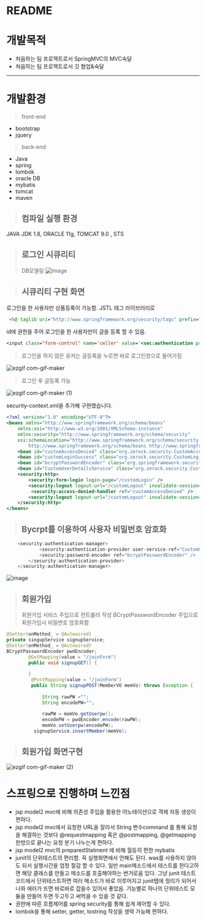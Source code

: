 # README

# 개발목적

- 처음하는 팀 프로젝트로서 SpringMVC의 MVC숙달
- 처음하는 팀 프로젝트로서 깃 협업&숙달

------------------------------------------------------------------------------------------------------------------------------------------

# 개발환경
>front-end
- bootstrap 
- jquery 

>back-end
- Java
- spring
- lombok 
- oracle DB
- mybatis 
- tomcat
- maven 


> ## 컴파일 실행 환경 
JAVA JDK 1.8, ORACLE 11g, TOMCAT 9.0 , STS


> ## 로그인 시큐리티
> DB모델링
![image](https://user-images.githubusercontent.com/101411257/190603345-6e033d96-372c-4fc6-be2e-5d5da633baa6.png)

> ## 시큐리티 구현 화면
로그인을 한 사용자만 상품등록이 가능함.
JSTL 태그 라이브러리로
~~~jsp
 <%@ taglib uri="http://www.springframework.org/security/tags" prefix="sec" %> 
~~~
id에 권한을 주어 로그인을 한 사용자만이 글을 등록 할 수 있음.
~~~jsp
<input class="form-control" name='celler' value='<sec:authentication property="principal.username"/>' readonly="readonly" >
~~~
> 로그인을 하지 않은 유저는 글등록을 누르면 바로 로그인창으로 들어가짐

![ezgif com-gif-maker](https://user-images.githubusercontent.com/101411257/191140594-cdcd61e7-e704-4fbf-9a85-44f8d2793dc6.gif)

> 로그인 후 글등록 가능

![ezgif com-gif-maker (1)](https://user-images.githubusercontent.com/101411257/191140706-d941ebcf-2cc4-4117-ada1-527c81525d9c.gif)

 security-context.xml을 추가해 구현했습니다.

~~~xml
<?xml version="1.0" encoding="UTF-8"?>
<beans xmlns="http://www.springframework.org/schema/beans"
	xmlns:xsi="http://www.w3.org/2001/XMLSchema-instance"
	xmlns:security="http://www.springframework.org/schema/security"
	xsi:schemaLocation="http://www.springframework.org/schema/security http://www.springframework.org/schema/security/spring-security.xsd
		http://www.springframework.org/schema/beans http://www.springframework.org/schema/beans/spring-beans.xsd">
	<bean id="customAccessDenied" class="org.zerock.security.CustomAccessDeniedHandler"></bean> 
	<bean id="customLoginSuccess" class="org.zerock.security.CustomLoginSuccessHandler"></bean> 
	<bean id="bcryptPasswordEncoder" class="org.springframework.security.crypto.bcrypt.BCryptPasswordEncoder" />
	<bean id="CustomUserDetailsService" class="org.zerock.security.CustomUserDetailsService"></bean>
	<security:http>
		<security:form-login login-page="/customLogin" />
		<security:logout logout-url="/customLogout" invalidate-session="true" />
		 <security:access-denied-handler ref="customAccessDenied" />
		<security:logout logout-url="/customLogout" invalidate-session="true" />
	</security:http>
</beans>
~~~
> ## Bycrpt를 이용하여 사용자 비밀번호 암호화
``` c
	<security:authentication-manager> 
			<security:authentication-provider user-service-ref="CustomUserDetailsService"> 
			<security:password-encoder ref="bcryptPasswordEncoder" /> 
		</security:authentication-provider> 
	</security:authentication-manager>
```
![image](https://user-images.githubusercontent.com/101411257/190597441-a0491358-78ef-46a9-b450-da6890e95c96.png)

> ## 회원가입
> 회원가입 서비스 주입으로 컨트롤러 작성
> BCryptPasswordEncoder 주입으로 회원가입시 비밀번호 암호화함
~~~java
@Setter(onMethod_ = @Autowired)
private singupService signupService;
@Setter(onMethod_ = @Autowired)
BCryptPasswordEncoder pwdEncoder;		
		@GetMapping(value = "/joinForm")
		public void signupGET() {
			
		}
		 @PostMapping(value = "/joinForm")
		 public String signupPOST(MemberVO memVo) throws Exception {
		 
			 String rawPW ="";
			 String encodePW="";
			 
			 rawPW = memVo.getUserpw();
			 encodePW = pwdEncoder.encode(rawPW);
			 memVo.setUserpw(encodePW);
		  signupService.insertMember(memVo);
~~~

> ## 회원가입 화면구현
![ezgif com-gif-maker (2)](https://user-images.githubusercontent.com/101411257/191141931-58ad33eb-1cd3-498f-b86e-cf26fc4b24bf.gif)

# 스프링으로 진행하며 느낀점
- jsp model2 mvc에 비해 의존성 주입을 활용한 어노테이션으로 객체 자동 생성이 편하다.
- jsp model2 mvc에서 요청한 URL을 잘라서 String 변수command 를 통해  요청을 해결하는 것보다 @requestmapping 혹은
@postmapping, @getmapping 한방으로 끝나는 요청 분기 나누는게 편하다.
- jsp model2 mvc의 preparedStatment 에 비해 월등히 편한 mybatis
- junit의 단위테스트의 편리함. 꼭 실행화면에서 안해도 된다. was를 사용하지 않아도 되서 실행시간을 엄청 절감 할 수 있다.
일반 main메소드에서 테스트를 한다고하면 해당 클래스를 만들고 메소드를 호출해야하는 번거로움 있다.
그냥 junit 테스트코드에서 단위테스트하면 여러 메소드가 바로 이루어지고 junit탭에 정리가 되어서 나와 에러가 뜨면 바로바로 잡을수 있어서 좋았음.
기능별로 하나의 단위테스트 모듈을 만들어 두면 두고두고 써먹을 수 있을 것 같다.
- 권한에 따른 흐름제어를 spring security를 통해 쉽게 제어할 수 있다.
- lombok을 통해 setter, getter, tostring 작성을 생략 가능해 편하다.
